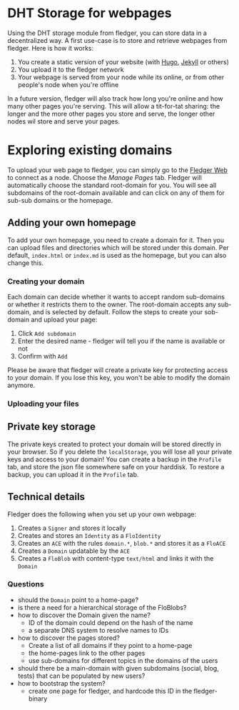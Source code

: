 # DHT Storage for webpages

Using the DHT storage module from fledger, you can store data in a decentralized way.
A first use-case is to store and retrieve webpages from fledger.
Here is how it works:

1. You create a static version of your website (with [Hugo](https://gohugo.io/), [Jekyll](https://jekyllrb.com/) or others)
2. You upload it to the fledger network
3. Your webpage is served from your node while its online, or from other people's node when you're offline

In a future version, fledger will also track how long you're online and how many other pages
you're serving.
This will allow a tit-for-tat sharing: the longer and the more other pages you store and serve,
the longer other nodes wil store and serve your pages.

# Exploring existing domains

To upload your web page to fledger, you can simply go to the [Fledger Web](https://web.fledg.re) to connect
as a node.
Choose the _Manage Pages_ tab.
Fledger will automatically choose the standard root-domain for you.
You will see all subdomains of the root-domain available and can click
on any of them for sub-sub domains or the homepage.

## Adding your own homepage

To add your own homepage, you need to create a domain for it.
Then you can upload files and directories which will be stored
under this domain.
Per default, `index.html` or `index.md` is used as the homepage, but
you can also change this.

### Creating your domain

Each domain can decide whether it wants to accept random sub-domains or
whether it restricts them to the owner.
The root-domain accepts any sub-domain, and is selected by default.
Follow the steps to create your sob-domain and upload your page:

1. Click `Add subdomain`
2. Enter the desired name - fledger will tell you if the name is available or not
3. Confirm with `Add`

Please be aware that fledger will create a private key for protecting access to
your domain.
If you lose this key, you won't be able to modify the domain anymore.

### Uploading your files



## Private key storage

The private keys created to protect your domain will be stored directly in your
browser.
So if you delete the `localStorage`, you will lose all your private keys and access
to your domain!
You can create a backup in the `Profile` tab, and store the json file somewhere safe on
your harddisk.
To restore a backup, you can upload it in the `Profile` tab.

## Technical details

Fledger does the following when you set up your own webpage:

1. Creates a `Signer` and stores it locally
1. Creates and stores an `Identity` as a `FloIdentity`
1. Creates an `ACE` with the rules `domain.*`, `blob.*` and stores it as a `FloACE`
1. Creates a `Domain` updatable by the `ACE`
1. Creates a `FloBlob` with content-type `text/html` and links it with the `Domain`

### Questions

- should the `Domain` point to a home-page?
- is there a need for a hierarchical storage of the FloBlobs?
- how to discover the Domain given the name? 
  - ID of the domain could depend on the hash of the name
  - a separate DNS system to resolve names to IDs
- how to discover the pages stored?
  - Create a list of all domains if they point to a home-page
  - the home-pages link to the other pages
  - use sub-domains for different topics in the domains of the users
- should there be a main-domain with given subdomains (social, blog, tests) that can
be populated by new users?
- how to bootstrap the system?
  - create one page for fledger, and hardcode this ID in the fledger-binary